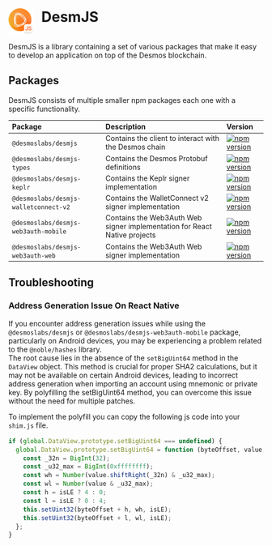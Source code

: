 <div style="display: flex; align-items: center">
    <img style="display: inline" src=".github/logo.png" alt="DesmJS Logo" width="50">
    <h1 style="display: inline; margin-top: auto; padding-left: 15px">DesmJS</h1>
</div>

DesmJS is a library containing a set of various packages that make it easy to develop an application on top of the
Desmos blockchain.

## Packages

DesmJS consists of multiple smaller npm packages each one with a specific functionality.

| Package                               | Description                                                               | Version                                                                                                                                                   |  
|:--------------------------------------|:--------------------------------------------------------------------------|:----------------------------------------------------------------------------------------------------------------------------------------------------------|
| `@desmoslabs/desmjs`                  | Contains the client to interact with the Desmos chain                     | [![npm version](https://img.shields.io/npm/v/@desmoslabs/desmjs.svg)](https://www.npmjs.com/package/@desmoslabs/desmjs)                                   |
| `@desmoslabs/desmjs-types`            | Contains the Desmos Protobuf definitions                                  | [![npm version](https://img.shields.io/npm/v/@desmoslabs/desmjs-types.svg)](https://www.npmjs.com/package/@desmoslabs/desmjs-types)                       |
| `@desmoslabs/desmjs-keplr`            | Contains the Keplr signer implementation                                  | [![npm version](https://img.shields.io/npm/v/@desmoslabs/desmjs-keplr.svg)](https://www.npmjs.com/package/@desmoslabs/desmjs-keplr)                       |
| `@desmoslabs/desmjs-walletconnect-v2` | Contains the WalletConnect v2 signer implementation                       | [![npm version](https://img.shields.io/npm/v/@desmoslabs/desmjs-walletconnect-v2.svg)](https://www.npmjs.com/package/@desmoslabs/desmjs-walletconnect-v2) |
| `@desmoslabs/desmjs-web3auth-mobile`  | Contains the Web3Auth Web signer implementation for React Native projects | [![npm version](https://img.shields.io/npm/v/@desmoslabs/desmjs-web3auth-mobile.svg)](https://www.npmjs.com/package/@desmoslabs/desmjs-web3auth-mobile)   |
| `@desmoslabs/desmjs-web3auth-web`     | Contains the Web3Auth Web signer implementation                           | [![npm version](https://img.shields.io/npm/v/@desmoslabs/desmjs-web3auth-web.svg)](https://www.npmjs.com/package/@desmoslabs/desmjs-web3auth-web)         |

## Troubleshooting

### Address Generation Issue On React Native

If you encounter address generation issues while using the `@desmoslabs/desmjs` or `@desmoslabs/desmjs-web3auth-mobile`
package, particularly on Android devices, you may be experiencing a problem related to the `@noble/hashes` library.  
The root cause lies in the absence of the `setBigUint64` method in the `DataView` object.
This method is crucial for proper SHA2 calculations, but it may not be available on certain Android devices,
leading to incorrect address generation when importing an account using mnemonic or private key.
By polyfilling the setBigUint64 method, you can overcome this issue without the need for multiple patches.

To implement the polyfill you can copy the following js code into your `shim.js` file.

```js
if (global.DataView.prototype.setBigUint64 === undefined) {
  global.DataView.prototype.setBigUint64 = function (byteOffset, value, isLE) {
    const _32n = BigInt(32);
    const _u32_max = BigInt(0xffffffff);
    const wh = Number(value.shiftRight(_32n) & _u32_max);
    const wl = Number(value & _u32_max);
    const h = isLE ? 4 : 0;
    const l = isLE ? 0 : 4;
    this.setUint32(byteOffset + h, wh, isLE);
    this.setUint32(byteOffset + l, wl, isLE);
  };
}
```
